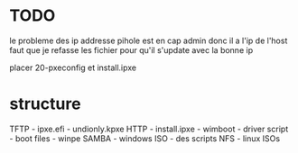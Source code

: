 # TODO
le probleme des ip addresse
pihole est en cap admin donc il a l'ip de l'host
faut que je refasse les fichier pour qu'il s'update avec la bonne ip



placer 20-pxeconfig
et install.ipxe

# structure


TFTP
    - ipxe.efi
    - undionly.kpxe
HTTP
    - install.ipxe
    - wimboot
    - driver script
    - boot files
    - winpe
SAMBA
    - windows ISO
    - des scripts
NFS
    - linux ISOs
